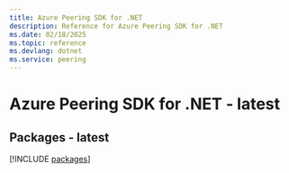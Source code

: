 ```yaml
---
title: Azure Peering SDK for .NET
description: Reference for Azure Peering SDK for .NET
ms.date: 02/18/2025
ms.topic: reference
ms.devlang: dotnet
ms.service: peering
---
```

# Azure Peering SDK for .NET - latest
## Packages - latest
[!INCLUDE [packages](peering-index.md)]